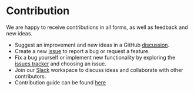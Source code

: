# Contribution

We are happy to receive contributions in all forms, as well as feedback and new ideas.

- Suggest an improvement and new ideas in a GitHub [discussion](https://github.com/teletrace/teletrace/discussions/new/choose).
- Create a new [issue](https://github.com/teletrace/teletrace/issues/new/choose) to report a bug or request a feature.
- Fix a bug yourself or implement new functionality by exploring the [issues tracker](https://github.com/teletrace/teletrace/issues) and choosing an issue.
- Join our [Slack](https://join.slack.com/t/teletrace/shared_invite/zt-1qv0kogcn-KlbBB2yS~gUCGszZoSpJfQ) workspace to discuss ideas and collaborate with other contributors.
- Contribution guide can be found [here](https://github.com/teletrace/teletrace/blob/main/CONTRIBUTING.md)
